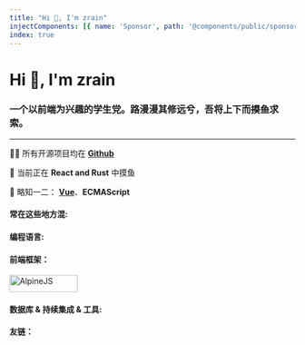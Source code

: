 ```yaml
---
title: "Hi 👋, I'm zrain"
injectComponents: [{ name: 'Sponsor', path: '@components/public/sponsor.vue' }]
index: true
---
```


# Hi 👋, I'm zrain

### 一个以前端为兴趣的学生党。路漫漫其修远兮，吾将上下而~~摸鱼~~求索。

---

👨‍💻 所有开源项目均在 [**Github**](https://github.com/zRains)

🌱 当前正在 **React and Rust** 中摸鱼

💬 略知一二： [**Vue**](https://vuejs.org/)、**ECMAScript**

#### 常在这些地方混:

<a href="https://codepen.io/pocket-gad" target="_blank" class="iconLink" rel="noreferrer" title="codepen" ><Icon icon="akar-icons:codepen-fill" height="28" width="40"/></a>
<a href="https://stackoverflow.com/users/14792586" target="_blank" rel="noreferrer" title="stackoverflow" ><Icon icon="logos:stackoverflow-icon" height="28" width="40"/></a>
<a href="https://leetcode-cn.com/u/zrains/" target="_blank" class="iconLink" rel="noreferrer" title="leetcode" ><Icon icon="cib:leetcode" height="28" width="40"/></a>

#### 编程语言:

<a href="https://www.cprogramming.com/" target="_blank" rel="noreferrer" title="clang" ><Icon icon="logos:c" height="30" width="40"/></a>
<a href="https://www.w3.org/html/" target="_blank" rel="noreferrer" title="html" ><Icon icon="vscode-icons:file-type-html" height="30" width="40"/></a>
<a href="https://www.w3schools.com/css/" target="_blank" rel="noreferrer" title="css" ><Icon icon="vscode-icons:file-type-css" height="30" width="40"/></a>
<a href="https://developer.mozilla.org/en-US/docs/Web/JavaScript" target="_blank" rel="noreferrer" title="javascript" ><Icon icon="vscode-icons:file-type-js-official" height="30" width="40"/></a>
<a href="https://www.typescriptlang.org/" target="_blank" rel="noreferrer" title="typescript" ><Icon icon="vscode-icons:file-type-typescript-official" height="30" width="40"/></a>
<a href="https://www.rust-lang.org" target="_blank" rel="noreferrer" title="rust" ><Icon icon="vscode-icons:file-type-light-rust" height="30" width="40"/></a>
<a href="https://www.python.org" target="_blank" rel="noreferrer" title="python" ><Icon icon="vscode-icons:file-type-python" height="30" width="40"/></a>
<a href="https://www.java.com" target="_blank" rel="noreferrer" title="java" ><Icon icon="vscode-icons:file-type-java" height="30" width="40"/></a>

#### 前端框架：

<a href="https://reactjs.org/" target="_blank" rel="noreferrer" title="react.js" ><Icon icon="vscode-icons:file-type-reactts" height="30" width="40"/></a>
<a href="https://vuejs.org/" target="_blank" rel="noreferrer" title="vue.js" ><Icon icon="vscode-icons:file-type-vue" height="30" width="40"/></a>
<a href="https://alpinejs.dev/" target="_blank" rel="noreferrer" title="alpinejs" ><img src="https://alpinejs.dev/alpine_long.svg" alt="AlpineJS" width="120" height="30"/></a>

#### 数据库 & 持续集成 & 工具:

<a href="https://www.mysql.com/" target="_blank" rel="noreferrer" title="mysql" ><Icon icon="vscode-icons:file-type-mysql" height="30" width="40"/></a>
<a href="https://www.mongodb.com/" target="_blank" rel="noreferrer" title="mongodb" ><Icon icon="vscode-icons:file-type-mongo" height="30" width="40"/></a>
<a href="https://redis.io" target="_blank" rel="noreferrer" title="redis" ><Icon icon="logos:redis" height="30" width="40"/></a>
<a href="https://www.jenkins.io" target="_blank" rel="noreferrer" title="jenkins" ><Icon icon="vscode-icons:file-type-jenkins" height="30" width="40"/></a>
<a href="https://git-scm.com/" target="_blank" rel="noreferrer" title="git" ><Icon icon="bi:git" color="#f03c2e" height="30" width="40"/></a>
<a href="https://www.docker.com/" target="_blank" rel="noreferrer" title="docker" ><Icon icon="vscode-icons:file-type-docker" height="30" width="40"/></a>
<a href="https://circleci.com" target="_blank" rel="noreferrer" title="circleci" ><Icon icon="vscode-icons:file-type-light-circleci" color="#f03c2e" height="30" width="40"/></a>
<a href="https://concourse-ci.org" target="_blank" rel="noreferrer" title="concourse" ><Icon icon="logos:concourse" color="#f03c2e" width="40" height="30" /></a>

#### 友链：

<Sponsor/>
